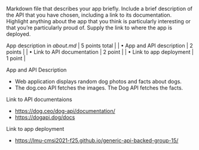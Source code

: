 Markdown file that describes your app briefly. Include a brief description of the API that you have chosen, including a link to its documentation. Highlight anything about the app that you think is particularly interesting or that you’re particularly proud of. Supply the link to where the app is deployed.

App description in _about.md_ | 5 points total |
| • App and API description | 2 points |
| • Link to API documentation | 2 point |
| • Link to app deployment | 1 point |

App and API Description 
- Web application displays random dog photos and facts about dogs.
- The dog.ceo API fetches the images. The Dog API fetches the facts.

Link to API documentaions
- https://dog.ceo/dog-api/documentation/
- https://dogapi.dog/docs

Link to app deployment
- https://lmu-cmsi2021-f25.github.io/generic-api-backed-group-15/
